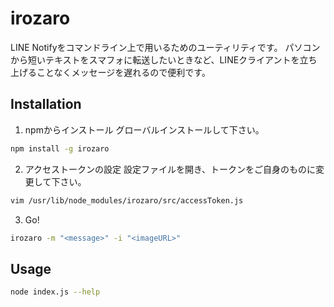 # irozaro
LINE Notifyをコマンドライン上で用いるためのユーティリティです。
パソコンから短いテキストをスマフォに転送したいときなど、LINEクライアントを立ち上げることなくメッセージを遅れるので便利です。

## Installation
1. npmからインストール
グローバルインストールして下さい。
```bash
npm install -g irozaro
```
2. アクセストークンの設定
設定ファイルを開き、トークンをご自身のものに変更して下さい。
```bash
vim /usr/lib/node_modules/irozaro/src/accessToken.js
```
3. Go!
```bash
irozaro -m "<message>" -i "<imageURL>"
```

## Usage
```bash
node index.js --help
```
